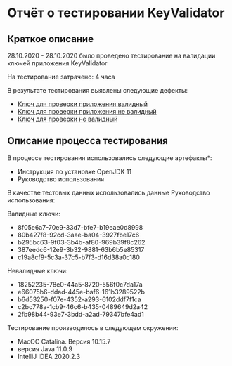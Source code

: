 # Отчёт о тестировании KeyValidator

## Краткое описание

28.10.2020 - 28.10.2020 было проведено тестирование на валидации ключей приложения KeyValidator

На тестирование затрачено: 4 часа

В результате тестирования выявлены следующие дефекты:
* [Ключ для проверки приложения валидный](https://github.com/kit4kit/task1/issues/3#issue-731579960)
* [Ключ для проверки приложения не валидный](https://github.com/kit4kit/task1/issues/2#issue-731579471)
* [Ключ для проверки не валидный](https://github.com/kit4kit/task1/issues/1#issue-731578899)

## Описание процесса тестирования

В процессе тестирования использовались следующие артефакты*:
* Инструкция по установке OpenJDK 11
* Руководство использования


В качестве тестовых данных использовались данные Руководство использования:

Валидные ключи:

* 8f05e6a7-70e9-33d7-bfe7-b19eae0d8998
* 80b427f8-92cd-3aae-ba04-3927fbe17c6
* b295bc63-9f03-3b4b-af80-969b39f8c262
* 387eedc6-12e9-3b32-9881-63b6b5e85317
* c19a8cf9-5c3a-37c5-b7f3-d16d38a0c180

Невалидные ключи:

* 18252235-78e0-44a5-8720-556f0c7da17a
* e66075b6-ddad-445e-baf6-161b3289522b
* b6d53250-f07e-4352-a293-6102ddf7f1ca
* c2bc778a-1cb9-46c6-b435-0489649d2a42
* 2fb98b44-93e7-3bdd-a2ad-79347bfe4ad1

Тестирование производилось в следующем окружении:
* MacОС Catalina. Версия 10.15.7
* версия Java 11.0.9
* IntelliJ IDEA 2020.2.3